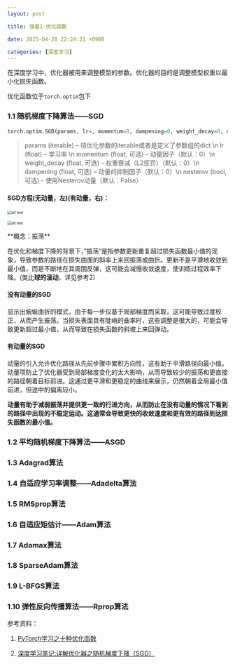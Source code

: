 ```yaml
---
layout: post

title: 强基1-优化函数

date: 2025-04-28 22:24:23 +0900

categories: [深度学习]
---
```


在深度学习中，优化器被用来调整模型的参数。优化器的目的是调整模型权重以最小化损失函数。

优化函数位于`torch.optim`包下

### 1.1  随机梯度下降算法——SGD

```python
torch.optim.SGD(params, lr=, momentum=0, dampening=0, weight_decay=0, nesterov=False)
```

> params (iterable) – 待优化参数的iterable或者是定义了参数组的dict \n
> lr (float) – 学习率 \n
> momentum (float, 可选) – 动量因子（默认：0）\n
> weight_decay (float, 可选) – 权重衰减（L2惩罚）（默认：0）\n
> dampening (float, 可选) – 动量的抑制因子（默认：0）\n
> nesterov (bool, 可选) – 使用Nesterov动量（默认：False）

#### **SGD方程(无动量，左)(有动量，右)：**

<p>
    <img src="https://hhhi21g.github.io/assets/img/deepLearning/deepLearning/d7.png" alt="alt text" style="zoom:60%;" />
</p>
<p>
    <img src="https://hhhi21g.github.io/assets/img/deepLearning/deepLearning/d8.png" alt="alt text" style="zoom:60%;" />
</p>
**概念：振荡**

在优化和梯度下降的背景下，”振荡“是指参数更新重复超过损失函数最小值的现象，导致参数的路径在损失曲面的斜率上来回振荡或曲折。更新不是平滑地收敛到最小值，而是不断地在其周围反弹，这可能会减慢收敛速度，使训练过程效率下降。(类比**球的滚动**，详见参考2)

#### 没有动量的SGD

显示出蜿蜒曲折的模式，由于每一步仅基于局部梯度而采取，这可能导致过度校正，从而产生振荡。当损失表面具有陡峭的曲率时，这些调整是很大的，可能会导致更新超过最小值，从而导致在损失函数的斜坡上来回弹动。

#### 有动量的SGD

动量的引入允许优化路径从先前步骤中累积方向性，这有助于平滑路径向最小值。动量项防止了优化器受到局部梯度变化的太大影响，从而导致较少的振荡和更直接的路径朝着目标前进。这通过更平滑和更稳定的曲线来展示，仍然朝着全局最小值前进，但途中的偏离较小。

**动量有助于减弱振荡并提供更一致的行进方向，从而防止在没有动量的情况下看到的路径中出现的不稳定运动。这通常会导致更快的收敛速度和更有效的路径到达损失函数的最小值。**

### 1.2  平均随机梯度下降算法——ASGD

### 1.3  Adagrad算法

### 1.4  自适应学习率调整——Adadelta算法

### 1.5  RMSprop算法

### 1.6  自适应矩估计——Adam算法

### 1.7  Adamax算法

### 1.8  SparseAdam算法

### 1.9  L-BFGS算法

### 1.10  弹性反向传播算法——Rprop算法

参考资料：

1. [PyTorch学习之十种优化函数](https://blog.csdn.net/shanglianlm/article/details/85019633)

2. [深度学习笔记:详解优化器之随机梯度下降（SGD）](https://blog.csdn.net/weixin_53765658/article/details/136668114)